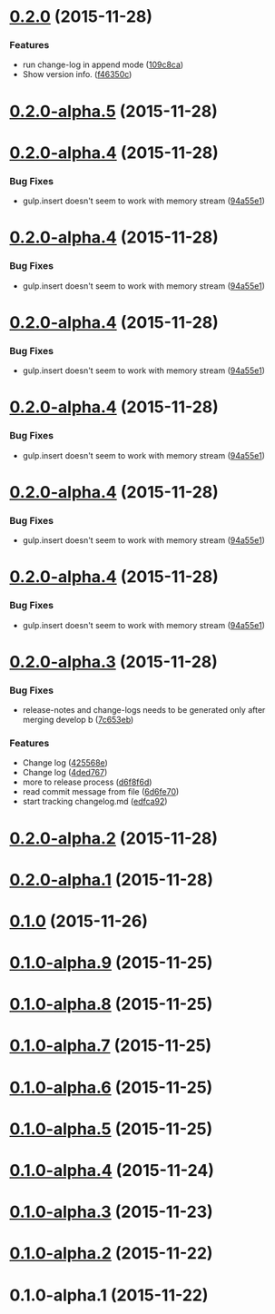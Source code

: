 <a name="0.2.0"></a>
# [0.2.0](https://github.com/nripendra/fb-messenger/compare/0.2.0-alpha.5...v0.2.0) (2015-11-28)


### Features

* run change-log in append mode ([109c8ca](https://github.com/nripendra/fb-messenger/commit/109c8ca))
* Show version info. ([f46350c](https://github.com/nripendra/fb-messenger/commit/f46350c))



<a name="0.2.0-alpha.5"></a>
# [0.2.0-alpha.5](https://github.com/nripendra/fb-messenger/compare/0.2.0-alpha.4...v0.2.0-alpha.5) (2015-11-28)




<a name="0.2.0-alpha.4"></a>
# [0.2.0-alpha.4](https://github.com/nripendra/fb-messenger/compare/0.2.0-alpha.3...v0.2.0-alpha.4) (2015-11-28)


### Bug Fixes

* gulp.insert doesn't seem to work with memory stream ([94a55e1](https://github.com/nripendra/fb-messenger/commit/94a55e1))



<a name="0.2.0-alpha.4"></a>
# [0.2.0-alpha.4](https://github.com/nripendra/fb-messenger/compare/0.2.0-alpha.3...v0.2.0-alpha.4) (2015-11-28)


### Bug Fixes

* gulp.insert doesn't seem to work with memory stream ([94a55e1](https://github.com/nripendra/fb-messenger/commit/94a55e1))



<a name="0.2.0-alpha.4"></a>
# [0.2.0-alpha.4](https://github.com/nripendra/fb-messenger/compare/0.2.0-alpha.3...v0.2.0-alpha.4) (2015-11-28)


### Bug Fixes

* gulp.insert doesn't seem to work with memory stream ([94a55e1](https://github.com/nripendra/fb-messenger/commit/94a55e1))



<a name="0.2.0-alpha.4"></a>
# [0.2.0-alpha.4](https://github.com/nripendra/fb-messenger/compare/0.2.0-alpha.3...v0.2.0-alpha.4) (2015-11-28)


### Bug Fixes

* gulp.insert doesn't seem to work with memory stream ([94a55e1](https://github.com/nripendra/fb-messenger/commit/94a55e1))



<a name="0.2.0-alpha.4"></a>
# [0.2.0-alpha.4](https://github.com/nripendra/fb-messenger/compare/0.2.0-alpha.3...v0.2.0-alpha.4) (2015-11-28)


### Bug Fixes

* gulp.insert doesn't seem to work with memory stream ([94a55e1](https://github.com/nripendra/fb-messenger/commit/94a55e1))



<a name="0.2.0-alpha.4"></a>
# [0.2.0-alpha.4](https://github.com/nripendra/fb-messenger/compare/0.2.0-alpha.3...v0.2.0-alpha.4) (2015-11-28)


### Bug Fixes

* gulp.insert doesn't seem to work with memory stream ([94a55e1](https://github.com/nripendra/fb-messenger/commit/94a55e1))



<a name="0.2.0-alpha.3"></a>
# [0.2.0-alpha.3](https://github.com/nripendra/fb-messenger/compare/0.2.0-alpha.2...v0.2.0-alpha.3) (2015-11-28)


### Bug Fixes

* release-notes and change-logs needs to be generated only after merging develop b ([7c653eb](https://github.com/nripendra/fb-messenger/commit/7c653eb))

### Features

* Change log ([425568e](https://github.com/nripendra/fb-messenger/commit/425568e))
* Change log ([4ded767](https://github.com/nripendra/fb-messenger/commit/4ded767))
* more to release process ([d6f8f6d](https://github.com/nripendra/fb-messenger/commit/d6f8f6d))
* read commit message from file ([6d6fe70](https://github.com/nripendra/fb-messenger/commit/6d6fe70))
* start tracking changelog.md ([edfca92](https://github.com/nripendra/fb-messenger/commit/edfca92))



<a name="0.2.0-alpha.2"></a>
# [0.2.0-alpha.2](https://github.com/nripendra/fb-messenger/compare/0.2.0-alpha.1...0.2.0-alpha.2) (2015-11-28)




<a name="0.2.0-alpha.1"></a>
# [0.2.0-alpha.1](https://github.com/nripendra/fb-messenger/compare/0.1.0...0.2.0-alpha.1) (2015-11-28)




<a name="0.1.0"></a>
# [0.1.0](https://github.com/nripendra/fb-messenger/compare/0.1.0-alpha.9...0.1.0) (2015-11-26)




<a name="0.1.0-alpha.9"></a>
# [0.1.0-alpha.9](https://github.com/nripendra/fb-messenger/compare/0.1.0-alpha.8...0.1.0-alpha.9) (2015-11-25)




<a name="0.1.0-alpha.8"></a>
# [0.1.0-alpha.8](https://github.com/nripendra/fb-messenger/compare/0.1.0-alpha.7...0.1.0-alpha.8) (2015-11-25)




<a name="0.1.0-alpha.7"></a>
# [0.1.0-alpha.7](https://github.com/nripendra/fb-messenger/compare/0.1.0-alpha.6...0.1.0-alpha.7) (2015-11-25)




<a name="0.1.0-alpha.6"></a>
# [0.1.0-alpha.6](https://github.com/nripendra/fb-messenger/compare/0.1.0-alpha.5...0.1.0-alpha.6) (2015-11-25)




<a name="0.1.0-alpha.5"></a>
# [0.1.0-alpha.5](https://github.com/nripendra/fb-messenger/compare/0.1.0-alpha.4...0.1.0-alpha.5) (2015-11-25)




<a name="0.1.0-alpha.4"></a>
# [0.1.0-alpha.4](https://github.com/nripendra/fb-messenger/compare/0.1.0-alpha.3...0.1.0-alpha.4) (2015-11-24)




<a name="0.1.0-alpha.3"></a>
# [0.1.0-alpha.3](https://github.com/nripendra/fb-messenger/compare/0.1.0-alpha.2...0.1.0-alpha.3) (2015-11-23)




<a name="0.1.0-alpha.2"></a>
# [0.1.0-alpha.2](https://github.com/nripendra/fb-messenger/compare/v0.1.0-alpha.1...0.1.0-alpha.2) (2015-11-22)




<a name="0.1.0-alpha.1"></a>
# 0.1.0-alpha.1 (2015-11-22)




